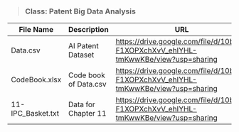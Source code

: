> ### **Class: Patent Big Data Analysis**
|File Name|Description|URL|
|------|-----|-------------------------------------------|
|Data.csv|AI Patent Dataset|https://drive.google.com/file/d/10bQv-F1XOPXchXvV_ehIYHL-tmKwwKBe/view?usp=sharing|
|CodeBook.xlsx|Code book of Data.csv|https://drive.google.com/file/d/10bQv-F1XOPXchXvV_ehIYHL-tmKwwKBe/view?usp=sharing|
|11-IPC_Basket.txt|Data for Chapter 11|https://drive.google.com/file/d/10bQv-F1XOPXchXvV_ehIYHL-tmKwwKBe/view?usp=sharing|

